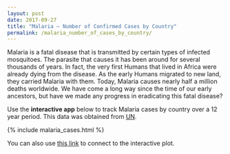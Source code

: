```yaml
---
layout: post
date: 2017-09-27
title: "Malaria – Number of Confirmed Cases by Country"
permalink: /malaria_number_of_cases_by_country/
---
```


Malaria is a fatal disease that is transmitted by certain types of infected mosquitoes. The parasite that causes it has been around for several thousands of years. In fact, the very first Humans that lived in Africa were already dying from the disease. As the early Humans migrated to new land, they carried Malaria with them. Today, Malaria causes nearly half a million deaths worldwide. We have come a long way since the time of our early ancestors, but have we made any progress in eradicating this fatal disease?


Use the **interactive app** below to track Malaria cases by country over a 12 year period. This data was obtained from [UN][un-link].

{% include malaria_cases.html %}

You can also use [this link][app-link] to connect to the interactive plot.


[un-link]: http://data.un.org/
[app-link]: http://54.214.138.139:3459/
